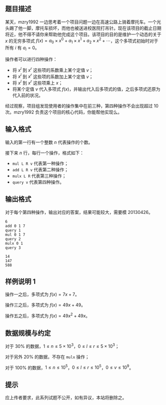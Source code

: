 ## 题目描述
某天，mzry1992 一边思考着一个项目问题一边在高速公路上骑着摩托车。一个光头踢了他一脚，摩托车损坏，而他也被送进校医院打吊针。现在该项目的截止日期将近，他不得不请你来帮助他完成这个项目。该项目的目的是维护一个动态的关于 $x$ 的无穷多项式 $f(x)=a_0\times x^0+a_1\times x^1+a_2\times x^2+\cdots$，这个多项式初始时对于所有 $i$ 有 $a_i=0$。

操作者可以进行四种操作：

- 将 $x^l$ 到 $x^r$ 这些项的系数乘上某个定值 $v$；
- 将 $x^l$ 到 $x^r$ 这些项的系数加上某个定值 $v$；
- 将 $x^l$ 到 $x^r$ 这些项乘上 $x$；
- 将某个定值 $v$ 代入多项式 $f(x)$，并输出代入后多项式的值，之后多项式还原为代入前的状况。

经过观察，项目组发现使用者的操作集中在前三种，第四种操作不会出现超过 $10$ 次。mzry1992 负责这个项目的核心代码，你能帮他实现么。

## 输入格式

输入的第一行有一个整数 $n$ 代表操作的个数。

接下来 $n$ 行，每行一个操作，格式如下：

- `mul L R v` 代表第一种操作；
- `add L R v` 代表第二种操作；
- `mulx L R` 代表第三种操作；
- `query v` 代表第四种操作。

## 输出格式
对于每个第四种操作，输出对应的答案，结果可能较大，需要模 $20130426$。

```input1
6
add 0 1 7
query 1
mul 0 1 7
query 2
mulx 0 1
query 3
```

```output1
14
147
588
```

## 样例说明 1

操作一之后，多项式为 $f(x)=7x+7$。

操作三之后，多项式为 $f(x)=49x+49$。

操作五之后，多项式为 $f(x)=49x^2+49x$。

## 数据规模与约定

对于 $30\%$ 的数据，$1\leq n\leq 5\times 10^3$，$0\leq l\leq r\leq 5\times 10^3$；

对于另外 $20\%$ 的数据，不存在 `mulx` 操作；

对于 $100\%$ 的数据，$1\leq n\leq 10^5$，$0\leq l\leq r\leq 10^5$，$0\leq v\leq 10^9$。

## 提示

应上传者要求，此系列试题不公开，如有异议，本站将删除之。